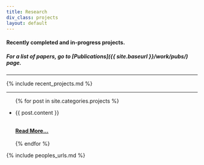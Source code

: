 ```yaml
---
title: Research
div_class: projects
layout: default
---
```


#### Recently completed and in-progress projects.

##### For a list of papers, go to [Publications]({{ site.baseurl }}/work/pubs/) page.
---

{% include recent_projects.md %}

---

<ul class="inset">
{% for post in site.categories.projects %}
  <li> <p>{{ post.content }}</p>
       <br> <a href="{{ site.baseurl }}{{ post.url }}"><strong>Read More...</strong></a>
  </li>  <br>
{% endfor %}
</ul>


{% include peoples_urls.md %}


